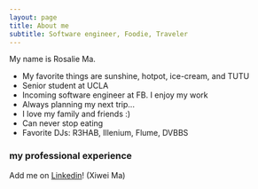 ```yaml
---
layout: page
title: About me
subtitle: Software engineer, Foodie, Traveler
---
```


My name is Rosalie Ma.

- My favorite things are sunshine, hotpot, ice-cream, and TUTU 
- Senior student at UCLA 
- Incoming software engineer at FB. I enjoy my work
- Always planning my next trip...
- I love my family and friends :)
- Can never stop eating 
- Favorite DJs: R3HAB, Illenium, Flume, DVBBS



### my professional experience

Add me on [Linkedin](https://www.linkedin.com/in/xiwei-ma/)! (Xiwei Ma)

